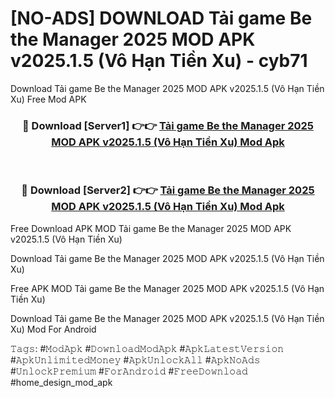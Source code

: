 # [NO-ADS] DOWNLOAD Tải game Be the Manager 2025 MOD APK v2025.1.5 (Vô Hạn Tiền Xu) - cyb71
Download Tải game Be the Manager 2025 MOD APK v2025.1.5 (Vô Hạn Tiền Xu) Free Mod APK

<div align="center">
<h3>🔴 Download [Server1] 👉👉 <a href="https://apk-comot.site?title=Tải_game_Be_the_Manager_2025_MOD_APK_v2025.1.5_(Vô_Hạn_Tiền_Xu)">Tải game Be the Manager 2025 MOD APK v2025.1.5 (Vô Hạn Tiền Xu) Mod Apk</a></h3><br>

<h3>🔴 Download [Server2] 👉👉 <a href="https://apk-comot.site?title=Tải_game_Be_the_Manager_2025_MOD_APK_v2025.1.5_(Vô_Hạn_Tiền_Xu)">Tải game Be the Manager 2025 MOD APK v2025.1.5 (Vô Hạn Tiền Xu) Mod Apk</a></h3>
</div>


Free Download APK MOD Tải game Be the Manager 2025 MOD APK v2025.1.5 (Vô Hạn Tiền Xu)

Download Tải game Be the Manager 2025 MOD APK v2025.1.5 (Vô Hạn Tiền Xu) 

Free APK MOD Tải game Be the Manager 2025 MOD APK v2025.1.5 (Vô Hạn Tiền Xu) 

Download Tải game Be the Manager 2025 MOD APK v2025.1.5 (Vô Hạn Tiền Xu) Mod For Android

𝚃𝚊𝚐𝚜: #𝙼𝚘𝚍𝙰𝚙𝚔 #𝙳𝚘𝚠𝚗𝚕𝚘𝚊𝚍𝙼𝚘𝚍𝙰𝚙𝚔 #𝙰𝚙𝚔𝙻𝚊𝚝𝚎𝚜𝚝𝚅𝚎𝚛𝚜𝚒𝚘𝚗 #𝙰𝚙𝚔𝚄𝚗𝚕𝚒𝚖𝚒𝚝𝚎𝚍𝙼𝚘𝚗𝚎𝚢 #𝙰𝚙𝚔𝚄𝚗𝚕𝚘𝚌𝚔𝙰𝚕𝚕 #𝙰𝚙𝚔𝙽𝚘𝙰𝚍𝚜 #𝚄𝚗𝚕𝚘𝚌𝚔𝙿𝚛𝚎𝚖𝚒𝚞𝚖 #𝙵𝚘𝚛𝙰𝚗𝚍𝚛𝚘𝚒𝚍 #𝙵𝚛𝚎𝚎𝙳𝚘𝚠𝚗𝚕𝚘𝚊𝚍 #home_design_mod_apk